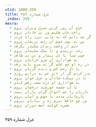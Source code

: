 ```yaml
---
utid: 1000-359
title: غزل شماره ۳۵۹
_index: 359
mesra:
  - خرّم آن روز کزین منزل ویران بروم
  - راحت جان طلبم وز پی جانان بروم
  - گر چه دانم که به جایی نبرد راه غریب
  - من به بوی خوش آن زلف پریشان بروم
  - دلم از وحشت زندان سکندر بگرفت
  - رخت بربندم و تا ملک سلیمان بروم
  - چون صبا با دل بیمار و تن بی طاقت
  - به هواداری آن سرو خرامان بروم
  - در ره او چو قلم گر به سرم باید رفت
  - با دل زخم کش و دیده گریان بروم
  - نذر کردم گر از این غم به درآیم روزی
  - تا در میکده شادان و غزل خوان بروم
  - به هواداری او ذرّه صفت رقص کنان
  - تا لب چشمه خورشید درخشان بروم
  - تازیان را غم احوال گران باران نیست
  - پارسایان مددی تا خوش و آسان بروم
  - ور چو حافظ نبرم ره ز بیابان بیرون
  - همره کوکبه آصف دوران بروم
---
```

غزل شماره ۳۵۹
